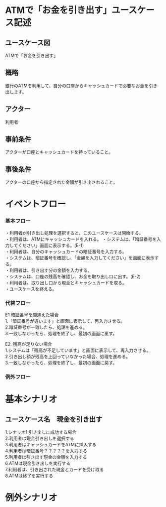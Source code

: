 # ATMで「お金を引き出す」ユースケース記述
## ユースケース図
ATMで「お金を引き出す」
## 概略
銀行のATMを利用して、自分の口座からキャッシュカードで必要なお金を引き出します。
## アクター
利用者
## 事前条件
アクターが口座とキャッシュカードを持っていること。
## 事後条件
アクターの口座から指定された金額が引き出されること。
# イベントフロー
### 基本フロー
・利用者が引き出し処理を選択すると、このユースケースは開始する。  
・利用者は、ATMにキャッシュカードを入れる。
・システムは、「暗証番号を入力してください」画面に表示する。(E-1)  
・利用者は、自分のキャッシュカードの暗証番号を入力する。  
・システムは、暗証番号を確認し、「金額を入力してください」を画面に表示する。  
・利用者は、引き出す分の金額を入力する。  
・システムは、口座の残高を確認し、お金を取り出し口に出す。(E-2)  
・利用者は、取り出し口から現金とキャッシュカードを取る。  
・ユースケースを終える。  
### 代替フロー
E1.暗証番号を間違えた場合  
    1.「暗証番号が違います」と画面に表示して、再入力させる。  
    2.暗証番号が一致したら、処理を進める。  
    3.一致しなかったら、処理を終了し、最初の画面に戻す。  

E2. 残高が足りない場合  
    1.システムは「残高が不足しています」と画面に表示して、再入力させる。  
    2.引き出し額が残高を上回っていなかった場合、処理を進める。  
    3.一致しなかったら、処理を終了し、最初の画面に戻す。  

### 例外フロー
# 基本シナリオ
## ユースケース名　現金を引き出す 
 1.シナリオ1:引き出しに成功する場合  
 2.利用者は現金引き出しを選択する  
 3.利用者はキャッシュカードをATMに挿入する  
 4.利用者は暗証番号？？？？？を入力する  
 5.利用者は引き出す現金の金額を入力する  
 6.ATMは現金引き出しを実行する  
 7.利用者は、引き出された現金とカードを受け取る  
 8.ATMは終了を実行する  
# 例外シナリオ